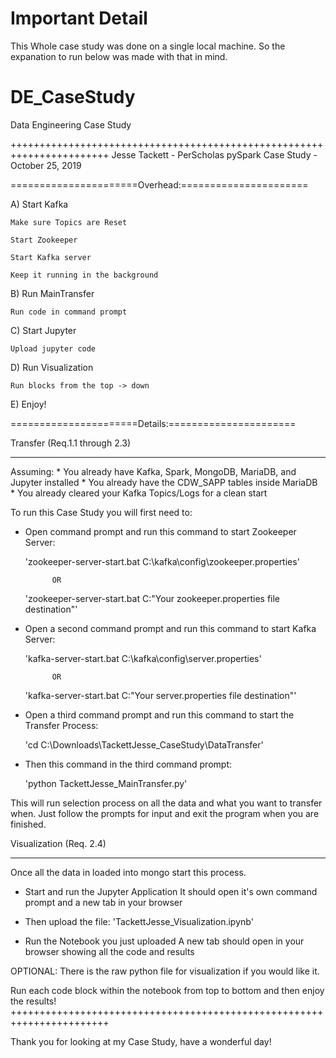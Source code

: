 
# Important Detail

This Whole case study was done on a single local machine. So the expanation to run below was made with that in mind.

# DE_CaseStudy
Data Engineering Case Study

+++++++++++++++++++++++++++++++++++++++++++++++++++++++++++++++++++++++
Jesse Tackett - PerScholas pySpark Case Study - October 25, 2019

======================Overhead:======================

A) Start Kafka

	Make sure Topics are Reset
	
	Start Zookeeper
	
	Start Kafka server
	
	Keep it running in the background
	
B) Run MainTransfer

	Run code in command prompt
	
C) Start Jupyter

	Upload jupyter code
	
D) Run Visualization

	Run blocks from the top -> down
	
E) Enjoy!

======================Details:======================

Transfer (Req.1.1 through 2.3)
-------- ---------------------
Assuming:
	* You already have Kafka, Spark, MongoDB, MariaDB, and Jupyter installed
	* You already have the CDW_SAPP tables inside MariaDB
	* You already cleared your Kafka Topics/Logs for a clean start

To run this Case Study you will first need to:

* Open command prompt and run this command to start Zookeeper Server:

	'zookeeper-server-start.bat C:\kafka\config\zookeeper.properties'
	
			OR
			
	'zookeeper-server-start.bat C:\"Your zookeeper.properties file destination"'

* Open a second command prompt and run this command to start Kafka Server:

	'kafka-server-start.bat C:\kafka\config\server.properties'
	
			OR
			
	'kafka-server-start.bat C:\"Your server.properties file destination"'

* Open a third command prompt and run this command to start the Transfer Process:

	'cd C:\Downloads\TackettJesse_CaseStudy\DataTransfer'

* Then this command in the third command prompt:

	'python TackettJesse_MainTransfer.py'
	
This will run selection process on all the data and what you want to transfer when.
Just follow the prompts for input and exit the program when you are finished.

Visualization (Req. 2.4)
------------- ----------
Once all the data in loaded into mongo start this process.

* Start and run the Jupyter Application
	It should open it's own command prompt and a new tab in your browser

* Then upload the file:
	'TackettJesse_Visualization.ipynb'

* Run the Notebook you just uploaded
	A new tab should open in your browser showing all the code and results

OPTIONAL:
	There is the raw python file for visualization if you would like it.

Run each code block within the notebook from top to bottom and then enjoy the results!
+++++++++++++++++++++++++++++++++++++++++++++++++++++++++++++++++++++++


Thank you for looking at my Case Study, have a wonderful day!
